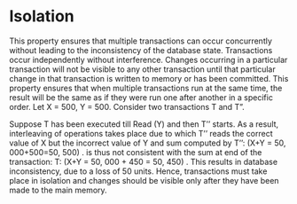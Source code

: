 # Isolation
This property ensures that multiple transactions can occur concurrently without leading to the inconsistency of the database state. Transactions occur independently without interference. Changes occurring in a particular transaction will not be visible to any other transaction until that particular change in that transaction is written to memory or has been committed. This property ensures that when multiple transactions run at the same time, the result will be the same as if they were run one after another in a specific order.
Let X = 500, Y = 500.
Consider two transactions T and T”.

Suppose T has been executed till Read (Y) and then T’’ starts. As a result, interleaving of operations takes place due to which T’’ reads the correct value of X but the incorrect value of Y and sum computed by
T’’: (X+Y = 50, 000+500=50, 500) .
is thus not consistent with the sum at end of the transaction:
T: (X+Y = 50, 000 + 450 = 50, 450) .
This results in database inconsistency, due to a loss of 50 units. Hence, transactions must take place in isolation and changes should be visible only after they have been made to the main memory.